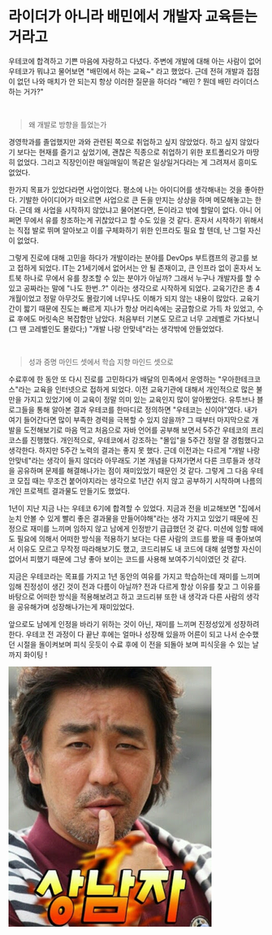 # 라이더가 아니라 배민에서 개발자 교육듣는 거라고 

우테코에 합격하고 기쁜 마음에 자랑하고 다녔다.
주변에 개발에 대해 아는 사람이 없어 우테코가 뭐냐고 물어보면 "배민에서 하는 교육~" 라고 했었다.
근데 전혀 개발과 접점이 없던 나와 매치가 안 되는지 항상 이러한 질문을 하더라
"배민 ? 뭔데 배민 라이더스하는 거가?"

<br>

> 왜 개발로 방향을 틀었는가

경영학과를 졸업했지만 과와 관련된 쪽으로 취업하고 싶지 않았었다.
하고 싶지 않았다기 보다는 현재를 즐기고 싶었기에, 괜찮은 직종으로 취업하기 위한 포트폴리오가 마땅히 없었다.
그리고 직장인이란 매일매일이 똑같은 일상일거다라는 게 그려져서 흥미도 없었다.

한가지 목표가 있었다라면 사업이었다.
평소에 나는 아이디어를 생각해내는 것을 좋아한다.
기발한 아이디어가 떠오르면 사업으로 큰 돈을 만지는 상상을 하며 메모해놓고는 한다.
근데 왜 사업을 시작하지 않았냐고 물어본다면, 돈이라고 밖에 할말이 없다.
아니 어쩌면 무에서 유를 창조하는게 귀찮았다고 할 수도 있을 것 같다.
혼자서 시작하기 위해서는 직접 발로 뛰며 알아보고 이를 구체화하기 위한 인프라도 필요 할 텐데, 난 그럴 자신이 없었다.

그렇게 진로에 대해 고민을 하다가 개발이라는 분야를 DevOps 부트캠프의 광고를 보고 접하게 되었다.
IT는 21세기에서 없어서는 안 될 존재이고, 큰 인프라 없이 혼자서 노트북 하나로 무에서 유를 창조할 수 있는 분야가 아닐까?
그래서 누구나 개발자를 할 수 있고 공짜라는 말에 "나도 한번..?" 이라는 생각으로 시작하게 되었다.
교육기간은 총 4개월이었고 정말 아무것도 몰랐기에 너무나도 이해가 되지 않는 내용이 많았다.
교육기간이 짧기 때문에 진도는 빠르게 지나가 항상 머리속에는 궁금함으로 가득 차 있었고, 수료 후에도 머릿속은 복잡함만 남았다.
처음부터 기본도 모르고 너무 고레벨로 가다보니 (그 땐 고레벨인도 몰랐다;) "개발 나랑 안맞네"라는 생각밖에 안들었었다.

<br>

> 성과 증명 마인드 셋에서 학습 지향 마인드 셋으로

수료후에 한 동안 또 다시 진로를 고민하다가 배달의 민족에서 운영하는 "우아한테크코스"라는 교육을 인터넷으로 접하게 되었다.
이전 교육기관에 대해서 개인적으로 많은 불만을 가지고 있었기에 이 교육이 정말 의미 있는 교육인지 많이 알아봤었다.
유투브나 블로그들을 통해 알아본 결과 우테코를 한마디로 정의하면 "우테코는 신이야"였다.
내가 여기 들어간다면 많이 부족한 경력을 극복할 수 있지 않을까?
그 때부터 마지막으로 개발을 도전해보기로 마음 먹고 처음으로 자바 언어를 공부해 보면서 5주간 우테코의 프리코스를 진행했다.
개인적으로, 우테코에서 강조하는 "몰입"을 5주간 정말 잘 경험했다고 생각한다.
하지만 5주간 노력의 결과는 좋지 못 했다.
근데 이전과는 다르게 "개발 나랑 안맞네"라는 생각이 들지 않더라
아무래도 기본 개념을 다져가면서 다른 크루들과 생각을 공유하며 문제를 해결해나가는 점이 재미있었기 때문인 것 같다.
그렇게 그 다음 우테코 모집 때는 무조건 붙어야지라는 생각으로 1년간 쉬지 않고 공부하기 시작하며 나름의 개인 프로젝트 결과물도 만들기도 했었다.

1년이 지난 지금 나는 우테코 6기에 합격할 수 있었다.
지금과 전을 비교해보면 "집에서 눈치 안볼 수 있게 빨리 좋은 결과물을 만들어야해"라는 생각 가지고 있었기 때문에
진정으로 재미를 느끼며 임하지 않고 남에게 인정받기 급급했던 것 같다.
미션에 임할 때에도 필요에 의해서 어떠한 방식을 적용하기 보다는 다른 사람의 코드를 봤을 때 좋아보여서 이유도 모르고 무작정 따라해보기도 했고,
코드리뷰도 내 코드에 대해 설명할 자신이 없어서 피했기 때문에 그냥 좋아 보이는 코드를 사용해 보여주기식이였던 것 같다.

지금은 우테코라는 목표를 가지고 1년 동안의 여유를 가지고 학습하는데 재미를 느끼며 임해 진정성이 생긴 것이 전과 다름이 아닐까?
전과 다르게 항상 이유를 찾고 그 이유를 바탕으로 어떠한 방식을 적용해보려고 하고 
코드리뷰 또한 내 생각과 다른 사람의 생각을 공유해가며 성장해나가는게 재미있었다.

앞으로도 남에게 인정을 바라기 위하는 것이 아닌, 재미를 느끼며 진정성있게 성장하려 한다.
우테코 전 과정이 다 끝난 후에는 얼마나 성장해 있을까
어른이 되고 나서 순수했던 시절을 돌이켜보며 피식 웃듯이
수료 후에 이 전을 되돌아 보며 피식웃을 수 있는 날 까지 화이팅 !

![img.png](img.png)
